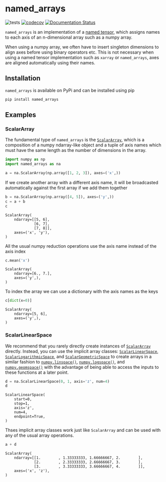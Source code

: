 # named_arrays

![tests](https://github.com/Kankelborg-Group/named_arrays/actions/workflows/tests.yml/badge.svg)
[![codecov](https://codecov.io/gh/Kankelborg-Group/named_arrays/branch/main/graph/badge.svg?token=x8K7SLx4UB)](https://codecov.io/gh/Kankelborg-Group/named_arrays)
[![Documentation Status](https://readthedocs.org/projects/named-arrays/badge/?version=latest)](https://named-arrays.readthedocs.io/en/latest/?badge=latest)

`named_arrays` is an implementation of a [named tensor](https://nlp.seas.harvard.edu/NamedTensor), which assigns names to each axis of an n-dimensional array such as a numpy array.

When using a numpy array, we often have to insert singleton dimensions to align axes before using binary operators etc.
This is not necessary when using a named tensor implementation such as `xarray` or `named_arrays`, axes are aligned automatically using their names.

## Installation
`named_arrays` is available on PyPi and can be installed using pip
```bash
pip install named_arrays
```

## Examples

### ScalarArray
The fundamental type of `named_arrays` is the [`ScalarArray`](https://named-arrays.readthedocs.io/en/latest/_autosummary/named_arrays.ScalarArray.html), which is a composition of a numpy ndarray-like object and a tuple of axis names which must have the same length as the number of dimensions in the array.


```python
import numpy as np
import named_arrays as na

a = na.ScalarArray(np.array([1, 2, 3]), axes=('x',))
```

If we create another array with a different axis name, it will be broadcasted automatically against the first array if we add them together


```python
b = na.ScalarArray(np.array([4, 5]), axes=('y',))
c = a + b
c
```




    ScalarArray(
        ndarray=[[5, 6],
                 [6, 7],
                 [7, 8]],
        axes=('x', 'y'),
    )



All the usual numpy reduction operations use the axis name instead of the axis index


```python
c.mean('x')
```




    ScalarArray(
        ndarray=[6., 7.],
        axes=('y',),
    )



To index the array we can use a dictionary with the axis names as the keys


```python
c[dict(x=0)]
```




    ScalarArray(
        ndarray=[5, 6],
        axes=('y',),
    )



### ScalarLinearSpace
We recommend that you rarely directly create instances of [`ScalarArray`](https://named-arrays.readthedocs.io/en/latest/_autosummary/named_arrays.ScalarArray.html) directly. Instead, you can use the implicit array classes: [`ScalarLinearSpace`](https://named-arrays.readthedocs.io/en/latest/_autosummary/named_arrays.ScalarLinearSpace.html), [`ScalarLogarithmicSpace`](https://named-arrays.readthedocs.io/en/latest/_autosummary/named_arrays.ScalarLogarithmicSpace.html), and [`ScalarGeometricSpace`](https://named-arrays.readthedocs.io/en/latest/_autosummary/named_arrays.ScalarGeometricSpace.html) to create arrays in a similar fashion to [`numpy.linspace()`](https://numpy.org/doc/stable/reference/generated/numpy.linspace.html), [`numpy.logspace()`](https://numpy.org/doc/stable/reference/generated/numpy.logspace.html#numpy.logspace), and [`numpy.geomspace()`](https://numpy.org/doc/stable/reference/generated/numpy.geomspace.html#numpy.geomspace) with the advantage of being able to access the inputs to these functions at a later point.


```python
d = na.ScalarLinearSpace(0, 1, axis='z', num=4)
d
```




    ScalarLinearSpace(
        start=0,
        stop=1,
        axis='z',
        num=4,
        endpoint=True,
    )



Thses implicit array classes work just like `ScalarArray` and can be used with any of the usual array operations.


```python
a + d
```




    ScalarArray(
        ndarray=[[1.        , 1.33333333, 1.66666667, 2.        ],
                 [2.        , 2.33333333, 2.66666667, 3.        ],
                 [3.        , 3.33333333, 3.66666667, 4.        ]],
        axes=('x', 'z'),
    )




```python

```
